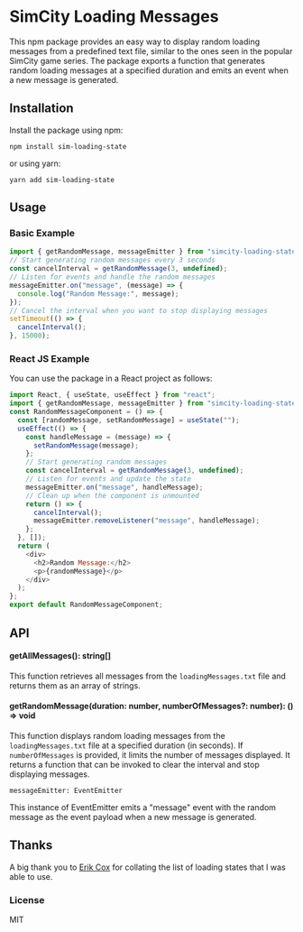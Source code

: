 # SimCity Loading Messages

This npm package provides an easy way to display random loading messages from a predefined text file, similar to the ones seen in the popular SimCity game series. The package exports a function that generates random loading messages at a specified duration and emits an event when a new message is generated.

## Installation

Install the package using npm:

`npm install sim-loading-state`

or using yarn:

`yarn add sim-loading-state`

## Usage

### Basic Example

```javascript
import { getRandomMessage, messageEmitter } from "simcity-loading-state";
// Start generating random messages every 3 seconds
const cancelInterval = getRandomMessage(3, undefined);
// Listen for events and handle the random messages
messageEmitter.on("message", (message) => {
  console.log("Random Message:", message);
});
// Cancel the interval when you want to stop displaying messages
setTimeout(() => {
  cancelInterval();
}, 15000);
```

### React JS Example

You can use the package in a React project as follows:

```javascript
import React, { useState, useEffect } from "react";
import { getRandomMessage, messageEmitter } from "simcity-loading-state";
const RandomMessageComponent = () => {
  const [randomMessage, setRandomMessage] = useState("");
  useEffect(() => {
    const handleMessage = (message) => {
      setRandomMessage(message);
    };
    // Start generating random messages
    const cancelInterval = getRandomMessage(3, undefined);
    // Listen for events and update the state
    messageEmitter.on("message", handleMessage);
    // Clean up when the component is unmounted
    return () => {
      cancelInterval();
      messageEmitter.removeListener("message", handleMessage);
    };
  }, []);
  return (
    <div>
      <h2>Random Message:</h2>
      <p>{randomMessage}</p>
    </div>
  );
};
export default RandomMessageComponent;
```

## API

#### getAllMessages(): string[]

This function retrieves all messages from the `loadingMessages.txt` file and returns them as an array of strings.

#### getRandomMessage(duration: number, numberOfMessages?: number): () => void

This function displays random loading messages from the `loadingMessages.txt` file at a specified duration (in seconds). If `numberOfMessages` is provided, it limits the number of messages displayed. It returns a function that can be invoked to clear the interval and stop displaying messages.

`messageEmitter: EventEmitter`

This instance of EventEmitter emits a "message" event with the random message as the event payload when a new message is generated.

## Thanks

A big thank you to [Erik Cox](https://gist.github.com/erikcox) for collating the list of loading states that I was able to use.

### License

MIT